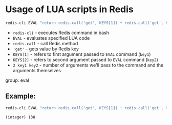 # Usage of LUA scripts in Redis

```bash
redis-cli EVAL "return redis.call('get', KEYS[1]) + redis.call('get', KEYS[2]);" 2 key1 key2
```

- `redis-cli` - executes Redis command in bash
- `EVAL` - evaluates specified LUA code
- `redis.call` - call Redis method
- `'get'` - gets value by Redis key
- `KEYS[1]` - refers to first argument passed to `EVAL` command (`key1`)
- `KEYS[2]` - refers to second argument passed to `EVAL` command (`key2`)
- `2 key1 key2` - number of arguments we'll pass to the command and the arguments themselves

group: eval

## Example: 
```bash
redis-cli EVAL "return redis.call('get', KEYS[1]) + redis.call('get', KEYS[2]);" 2 key1 key2
```
```
(integer) 138
```

